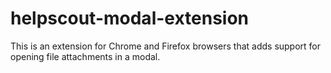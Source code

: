 # helpscout-modal-extension
This is an extension for Chrome and Firefox browsers that adds support for opening file attachments in a modal.

